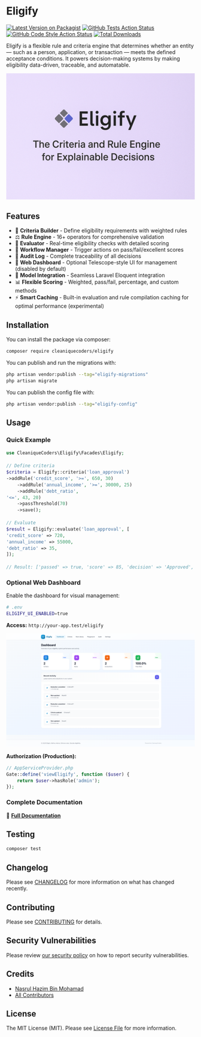 # Eligify

[![Latest Version on Packagist](https://img.shields.io/packagist/v/cleaniquecoders/eligify.svg?style=flat-square)](https://packagist.org/packages/cleaniquecoders/eligify) [![GitHub Tests Action Status](https://img.shields.io/github/actions/workflow/status/cleaniquecoders/eligify/run-tests.yml?branch=main&label=tests&style=flat-square)](https://github.com/cleaniquecoders/eligify/actions?query=workflow%3Arun-tests+branch%3Amain) [![GitHub Code Style Action Status](https://img.shields.io/github/actions/workflow/status/cleaniquecoders/eligify/fix-php-code-style-issues.yml?branch=main&label=code%20style&style=flat-square)](https://github.com/cleaniquecoders/eligify/actions?query=workflow%3A"Fix+PHP+code+style+issues"+branch%3Amain) [![Total Downloads](https://img.shields.io/packagist/dt/cleaniquecoders/eligify.svg?style=flat-square)](https://packagist.org/packages/cleaniquecoders/eligify)

Eligify is a flexible rule and criteria engine that determines whether an entity — such as a person, application, or transaction — meets the defined acceptance conditions. It powers decision-making systems by making eligibility data-driven, traceable, and automatable.

![Eligify](screenshots/eligify-banner.png)

## Features

- 🧱 **Criteria Builder** - Define eligibility requirements with weighted rules
- ⚖️ **Rule Engine** - 16+ operators for comprehensive validation
- 🎯 **Evaluator** - Real-time eligibility checks with detailed scoring
- 🔄 **Workflow Manager** - Trigger actions on pass/fail/excellent scores
- 🧾 **Audit Log** - Complete traceability of all decisions
- 🎨 **Web Dashboard** - Optional Telescope-style UI for management (disabled by default)
- 🧩 **Model Integration** - Seamless Laravel Eloquent integration
- 📊 **Flexible Scoring** - Weighted, pass/fail, percentage, and custom methods
- ⚡ **Smart Caching** - Built-in evaluation and rule compilation caching for optimal performance (experimental)

## Installation

You can install the package via composer:

```bash
composer require cleaniquecoders/eligify
```

You can publish and run the migrations with:

```bash
php artisan vendor:publish --tag="eligify-migrations"
php artisan migrate
```

You can publish the config file with:

```bash
php artisan vendor:publish --tag="eligify-config"
```

## Usage

### Quick Example

```php
use CleaniqueCoders\Eligify\Facades\Eligify;

// Define criteria
$criteria = Eligify::criteria('loan_approval')
->addRule('credit_score', '>=', 650, 30)
    ->addRule('annual_income', '>=', 30000, 25)
    ->addRule('debt_ratio',
'<=', 43, 20)
    ->passThreshold(70)
    ->save();

// Evaluate
$result = Eligify::evaluate('loan_approval', [
'credit_score' => 720,
'annual_income' => 55000,
'debt_ratio' => 35,
]);

// Result: ['passed' => true, 'score' => 85, 'decision' => 'Approved', ...]
```

### Optional Web Dashboard

Enable the dashboard for visual management:

```bash
# .env
ELIGIFY_UI_ENABLED=true
```

**Access:** `http://your-app.test/eligify`

![Dashboard](screenshots/01-dashboard-overview.png)

**Authorization (Production):**

```php
// AppServiceProvider.php
Gate::define('viewEligify', function ($user) {
    return $user->hasRole('admin');
});
```

### Complete Documentation

📖 **[Full Documentation](docs/README.md)**

## Testing

```bash
composer test
```

## Changelog

Please see [CHANGELOG](CHANGELOG.md) for more information on what has changed recently.

## Contributing

Please see [CONTRIBUTING](CONTRIBUTING.md) for details.

## Security Vulnerabilities

Please review [our security policy](../../security/policy) on how to report security vulnerabilities.

## Credits

- [Nasrul Hazim Bin Mohamad](https://github.com/nasrulhazim)
- [All Contributors](../../contributors)

## License

The MIT License (MIT). Please see [License File](LICENSE.md) for more information.
